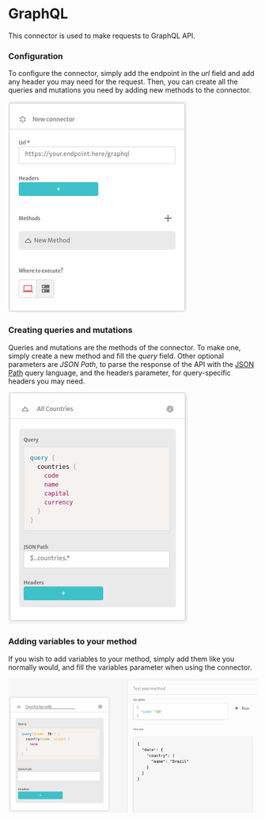 # GraphQL

This connector is used to make requests to GraphQL API.

### Configuration

To configure the connector, simply add the endpoint in the _url_ field and add any header you may need for the request. Then, you can create all the queries and mutations you need by adding new methods to the connector.

![](<../../../.gitbook/assets/image (64).png>)

### Creating queries and mutations

Queries and mutations are the methods of the connector. To make one, simply create a new method and fill the _query_ field. Other optional parameters are _JSON Path_, to parse the response of the API with the [JSON Path](https://jsonpath.com) query language, and the headers parameter, for query-specific headers you may need.

![](<../../../.gitbook/assets/image (60) (1) (1).png>)

### Adding variables to your method

If you wish to add variables to your method, simply add them like you normally would, and fill the variables parameter when using the connector.

![](<../../../.gitbook/assets/image (55).png>)

